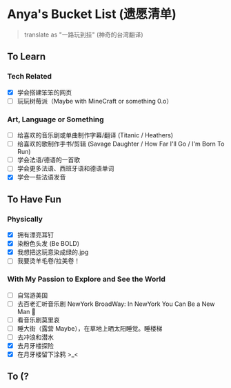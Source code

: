 # Anya's Bucket List (遗愿清单)

> translate as "一路玩到挂" (神奇的台湾翻译)

## To Learn

### Tech Related

- [x] 学会搭建笨笨的网页
- [ ] 玩玩树莓派（Maybe with MineCraft or something 0.o）

### Art, Language or Something

- [ ] 给喜欢的音乐剧或单曲制作字幕/翻译 (Titanic / Heathers)
- [ ] 给喜欢的歌制作手书/剪辑 (Savage Daughter / How Far I'll Go / I'm Born To Run)
- [ ] 学会法语/德语的一首歌
- [ ] 学会更多法语、西班牙语和德语单词
- [x] 学会一些法语发音

## To Have Fun

### Physically

- [x] 拥有漂亮耳钉
- [x] 染粉色头发 (Be BOLD)
- [x] 我想把这玩意染成绿的.jpg
- [ ] 我要烫羊毛卷/拉美卷！

### With My Passion to Explore and See the World

- [ ] 自驾游美国
- [ ] 去百老汇听音乐剧 NewYork BroadWay: In NewYork You Can Be a New Man :eyes:
- [ ] 看音乐剧莫里哀
- [ ] 睡大街（露营 Maybe），在草地上晒太阳睡觉。睡楼梯
- [ ] 去冲浪和潜水
- [x] 去月牙楼探险
- [x] 在月牙楼留下涂鸦 >_<

## To (?
